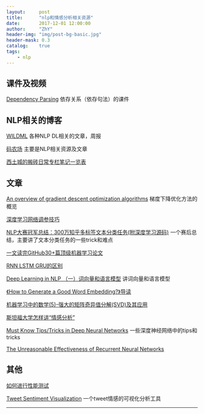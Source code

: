 ```yaml
---
layout:     post
title:      "nlp和情感分析相关资源"
date:       2017-12-01 12:00:00
author:     "ZhY"
header-img: "img/post-bg-basic.jpg"
header-mask: 0.3
catalog:    true
tags:
    - nlp
---
```


## 课件及视频

[Dependency Parsing][1] 依存关系（依存句法）的课件



## NLP相关的博客

[WILDML][2] 各种NLP DL相关的文章，周报

[码农场][4] 主要是NLP相关资源及文章

[西土城的搬砖日常专栏笔记一览表][11]


## 文章

[An overview of gradient descent optimization algorithms][3] 梯度下降优化方法的概览

[深度学习网络调参技巧][5]

[NLP大赛冠军总结：300万知乎多标签文本分类任务(附深度学习源码)][6] 一个赛后总结，主要讲了文本分类任务的一些trick和难点

[一文读完GitHub30+篇顶级机器学习论文][7]

[RNN LSTM GRU的区别][8]

[Deep Learning in NLP （一）词向量和语言模型][12] 讲词向量和语言模型

[《How to Generate a Good Word Embedding?》导读][13]

[机器学习中的数学(5)-强大的矩阵奇异值分解(SVD)及其应用][14]

[斯坦福大学怎样讲“情感分析”][15]

[Must Know Tips/Tricks in Deep Neural Networks][16] 一些深度神经网络中的tips和tricks

[The Unreasonable Effectiveness of Recurrent Neural Networks][17]




## 其他

[如何进行性能测试][9]

[Tweet Sentiment Visualization][10] 一个tweet情感的可视化分析工具



---
[1]:http://stp.lingfil.uu.se/~nivre/docs/ACLslides.pdf
[2]:http://www.wildml.com/page/1/
[3]:http://ruder.io/optimizing-gradient-descent/index.html#nesterovacceleratedgradient
[4]:http://www.hankcs.com
[5]:https://zhuanlan.zhihu.com/p/24720954?utm_source=zhihu&utm_medium=social
[6]:https://mp.weixin.qq.com/s/ooYq2dzp-MJ4oToELghn1Q
[7]:https://mp.weixin.qq.com/s/zd8miELJCw4TfNAIffI8KA
[8]:https://www.cnblogs.com/zhangchaoyang/articles/6684906.html
[9]:https://coolshell.cn/articles/17381.html
[10]:https://www.csc2.ncsu.edu/faculty/healey/tweet_viz/tweet_app/
[11]:https://zhuanlan.zhihu.com/p/24328777
[12]:http://licstar.net/archives/328
[13]:http://licstar.net/archives/620
[14]:http://www.cnblogs.com/LeftNotEasy/archive/2011/01/19/svd-and-applications.html
[15]:http://bi.dataguru.cn/article-6407-1.html
[16]:http://lamda.nju.edu.cn/weixs/project/CNNTricks/CNNTricks.html
[17]:http://karpathy.github.io/2015/05/21/rnn-effectiveness/



